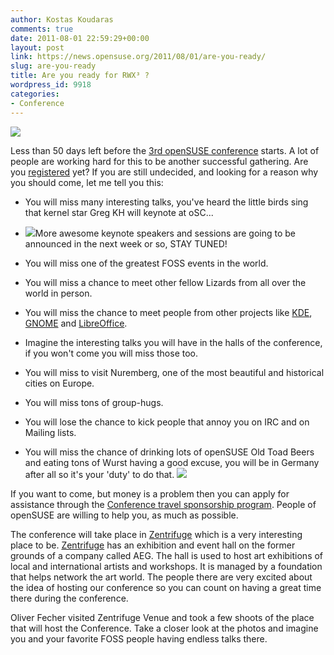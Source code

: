```yaml
---
author: Kostas Koudaras
comments: true
date: 2011-08-01 22:59:29+00:00
layout: post
link: https://news.opensuse.org/2011/08/01/are-you-ready/
slug: are-you-ready
title: Are you ready for RWX³ ?
wordpress_id: 9918
categories:
- Conference
---
```





![](http://farm3.static.flickr.com/2366/5787031776_3ff295b212.jpg)


Less than 50 days left before the [3rd openSUSE conference](http://conference.opensuse.org) starts. A lot of people are working hard for this to be another successful gathering. Are you [registered](http://conference.opensuse.org/indico//confRegistrationFormDisplay.py/display?confId=2) yet? If you are still undecided, and looking for a reason why you should come, let me tell you this:

<!-- more -->



	
  * You will miss many interesting 	talks, you've heard the little birds sing that kernel star Greg KH will keynote at oSC...

	
  * ![](http://farm3.static.flickr.com/2208/5786476411_ca7dd8ef82.jpg)More awesome keynote speakers and sessions are going to be announced in the next week or so, STAY TUNED!

	
  * You will miss one of the greatest 	FOSS events in the world.

	
  * You will miss a chance to meet 	other fellow Lizards from all over the world in person.

	
  * You will miss the chance to meet people from other projects like [KDE](http://www.kde.org/), 	[GNOME](http://www.gnome.org/) and [LibreOffice](http://www.libreoffice.org/).

	
  * Imagine the interesting talks you 	will have in the halls of the conference, if you won't come you will 	miss those too.

	
  * You will miss to visit Nuremberg, one of the most beautiful and historical cities on Europe.

	
  * You will miss tons of group-hugs.

	
  * You will lose the chance to kick 	people that annoy you on IRC and on Mailing lists.

	
  * You will miss the chance of 	drinking lots of openSUSE Old Toad Beers and eating tons of Wurst having a good 	excuse, you will be in Germany after all so it's your 'duty' to do 	that. ![](http://farm3.static.flickr.com/2287/5787032792_0cf1fb32fb.jpg)


If you want to come, but money is a problem then you can apply for assistance through the [Conference travel sponsorship program](../2011/07/23/travel-sponsorship-program/). People of openSUSE are willing to help you, as much as possible.

The conference will take place in [Zentrifuge](http://www.zentrifuge-nuernberg.de/) which is a very interesting place to be. [Zentrifuge](http://www.zentrifuge-nuernberg.de/) has an exhibition and event hall on the former grounds of a company called AEG. The hall is used to host art exhibitions of local and international artists and workshops. It is managed by a foundation that helps network the art world. The people there are very excited about the idea of hosting our conference so you can count on having a great time there during the conference.

Oliver Fecher visited Zentrifuge Venue and took a few shoots of the place that will host the Conference. Take a closer look at the photos and imagine you and your favorite FOSS people having endless talks there.
